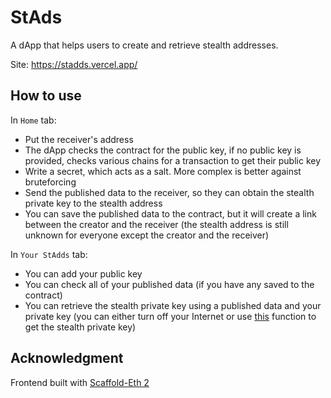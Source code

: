 # StAds

A dApp that helps users to create and retrieve stealth addresses.

Site: https://stadds.vercel.app/

## How to use

In `Home` tab:

 - Put the receiver's address
 - The dApp checks the contract for the public key, if no public key is provided, checks various chains for a transaction to get their public key
 - Write a secret, which acts as a salt. More complex is better against bruteforcing
 - Send the published data to the receiver, so they can obtain the stealth private key to the stealth address
 - You can save the published data to the contract, but it will create a link between the creator and the receiver (the stealth address is still unknown for everyone except the creator and the receiver)

In `Your StAdds` tab:

 - You can add your public key
 - You can check all of your published data (if you have any saved to the contract)
 - You can retrieve the stealth private key using a published data and your private key (you can either turn off your Internet or use [this](https://github.com/nzmpi/StAdds/blob/main/packages/hardhat/helper.js#L32) function to get the stealth private key)

## Acknowledgment 

Frontend built with [Scaffold-Eth 2](https://github.com/scaffold-eth/scaffold-eth-2)
